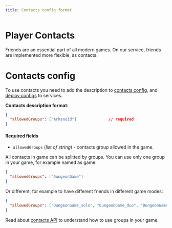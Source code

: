 ```yaml
---
title: Contacts config format
---
```


# Player Contacts

Friends are an essential part of all modern games. On our service, friends are implemented more flexible, as contacts.

# Contacts config

To use contacts you need to add the description to [contacts config](../gui/configs-management#single-config), and [deploy configs](../gui/configs-management#deploy-configs) to services.

**Contacts description format**:

```json
{
  "allowedGroups": ["Arkanoid"]              // required
}
```

#### Required fields

- `allowedGroups` (_list of string_) - contacts group allowed in the game.

All contacts in game can be splitted by groups. 
You can use only one group in your game, for example named as game:

```json
{
  "allowedGroups": ["DungeonGame"]
}
```

Or different, for example to have different friends in different game modes:

```json
{
  "allowedGroups": ["DungeonGame_solo", "DungeonGame_duo", "DungeonGame_squad"]
}
```

Read about [contacts API](../services-api/contacts-api) to understand how to use groups in your game.
